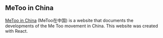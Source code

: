 ## MeToo in China

[MeToo in China](https://metoochina.me) (MeToo在中国) is a website that documents the developments of the Me Too movement in China. This website was created with React.
